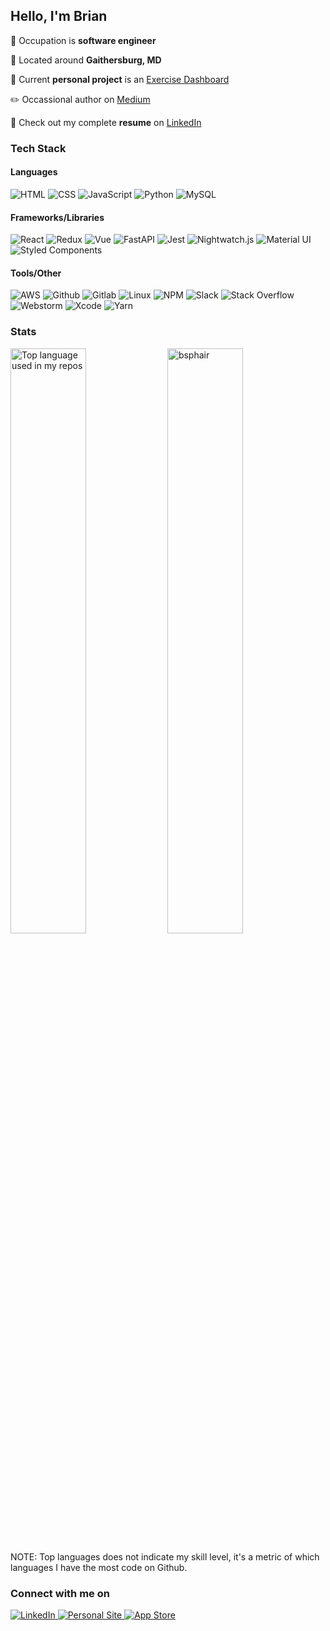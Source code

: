 ## Hello, I'm Brian

:necktie: Occupation is <b>software engineer</b>

:round_pushpin: Located around <b>Gaithersburg, MD</b>

:telescope: Current <b>personal project</b> is an [Exercise Dashboard](https://github.com/bsphair/peloton_client)

:pencil2: Occassional author on [Medium](https://bsphair.medium.com/)

:blue_book: Check out my complete <b>resume</b> on [LinkedIn](https://www.linkedin.com/in/brian-phair/)

<h3>Tech Stack</h3>

<h4>Languages</h4>
<p>
  <img alt="HTML" src="https://img.shields.io/badge/-HTML-61DAFB?style=flat&logo=html5&logoColor=white&color=E34F26" />
  <img alt="CSS" src="https://img.shields.io/badge/-CSS-61DAFB?style=flat&logo=css&logoColor=white&color=E34F26" />
  <img alt="JavaScript" src="https://img.shields.io/badge/-JavaScript-61DAFB?style=flat&logo=javascript&logoColor=white&color=yellow" />
  <img alt="Python" src="https://img.shields.io/badge/-Python-61DAFB?style=flat&logo=python&logoColor=white&color=blue" />
  <img alt="MySQL" src="https://img.shields.io/badge/-MySQL-61DAFB?style=flat&logo=mysql&logoColor=white&color=4479A1" />
</p>

<h4>Frameworks/Libraries</h4>
 <p>
  <img alt="React" src="https://img.shields.io/badge/-React-61DAFB?style=flat&logo=react&logoColor=white&color=61DAFB" />
  <img alt="Redux" src="https://img.shields.io/badge/-Redux-61DAFB?style=flat&logo=redux&logoColor=white&color=764ABC" />
  <img alt="Vue" src="https://img.shields.io/badge/-Vue.js-61DAFB?style=flat&logo=vue.js&logoColor=white&color=2C8EBB" />
  <img alt="FastAPI" src="https://img.shields.io/badge/-FastAPI-61DAFB?style=flat&logo=fastapi&logoColor=white&color=blue" />
  <img alt="Jest" src="https://img.shields.io/badge/-Jest-61DAFB?style=flat&logo=jest&logoColor=white&color=C21325" />
  <img alt="Nightwatch.js" src="https://img.shields.io/badge/-Nightwatch-61DAFB?style=flat&logo=nightwatch&logoColor=white&color=C21325" />
  <img alt="Material UI" src="https://img.shields.io/badge/-Material_UI-61DAFB?style=flat&logo=material-ui&logoColor=white&color=0081CB" />
  <img alt="Styled Components" src="https://img.shields.io/badge/-Style_Components-61DAFB?style=flat&logo=styled-components&logoColor=white&color=DB7093" />
</p>

<h4>Tools/Other</h4>
<p>
  <img alt="AWS" src="https://img.shields.io/badge/-AWS-61DAFB?style=flat&logo=amazon-aws&logoColor=white&color=232F3E" />
  <img alt="Github" src="https://img.shields.io/badge/-Github-61DAFB?style=flat&logo=github&logoColor=white&color=181717" />
  <img alt="Gitlab" src="https://img.shields.io/badge/-Gitlab-61DAFB?style=flat&logo=gitlab&logoColor=white&color=181717" />
  <img alt="Linux" src="https://img.shields.io/badge/-Linux-61DAFB?style=flat&logo=Linux&logoColor=white&color=FCC624" />
  <img alt="NPM" src="https://img.shields.io/badge/-NPM-61DAFB?style=flat&logo=npm&logoColor=white&color=CB3837" />
  <img alt="Slack" src="https://img.shields.io/badge/-Slack-61DAFB?style=flat&logo=slack&logoColor=white&color=4A154B" />
  <img alt="Stack Overflow" src="https://img.shields.io/badge/-Stack_Overflow-61DAFB?style=flat&logo=stack-overflow&logoColor=white&color=FE7A16" />

  <img alt="Webstorm" src="https://img.shields.io/badge/-Webstorm-61DAFB?style=flat&logo=webstorm&logoColor=white&color=000000" />
  <img alt="Xcode" src="https://img.shields.io/badge/-Xcode-61DAFB?style=flat&logo=Xcode&logoColor=white&color=1575F9" />
  <img alt="Yarn" src="https://img.shields.io/badge/-Yarn-61DAFB?style=flat&logo=yarn&logoColor=white&color=2C8EBB" />
</p>


<h3>Stats</h3>
<p>
  <img width="49%" src="https://github-readme-stats.vercel.app/api/top-langs/?username=bsphair&layout=compact&card_width=300&theme=radical" alt="Top language used in my repos" />
  <img width="49%" src="https://github-readme-stats.vercel.app/api?username=bsphair&show_icons=true&count_private=true&theme=radical" alt="bsphair" />
</p>
NOTE: Top languages does not indicate my skill level, it's a metric of which languages I have the most code on Github.

<h3>Connect with me on</h3>
<p>
  <a href="https://www.linkedin.com/in/brian-phair/"/>
    <img alt="LinkedIn" src="https://img.shields.io/badge/-LinkedIn-61DAFB?style=flat&logo=LinkedIn&logoColor=white&color=0077B5"/>
  <a>
  <a href="https://www.brianphair.com/"/>
    <img alt="Personal Site" src="https://img.shields.io/badge/-Personal%20Site-important" />
  <a>
  <a href="https://apps.apple.com/us/developer/brian-phair/id1448661584"/>
  <img alt="App Store" src="https://img.shields.io/badge/-App_Store-61DAFB?style=flat&logo=app-store&logoColor=white&color=0D96F6"/>
  <a>
</p>
    
